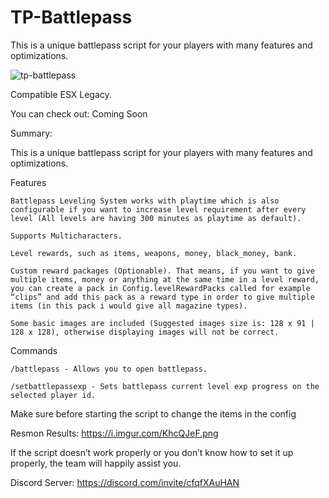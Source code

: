 # TP-Battlepass
This is a unique battlepass script for your players with many features and optimizations. 

![tp-battlepass](https://user-images.githubusercontent.com/84135181/165779172-314e370e-040f-475c-a12b-0e5de5b45f3e.jpg)

Compatible ESX Legacy.

You can check out: Coming Soon

Summary:

This is a unique battlepass script for your players with many features and optimizations.

Features

    Battlepass Leveling System works with playtime which is also configurable if you want to increase level requirement after every level (All levels are having 300 minutes as playtime as default).

    Supports Multicharacters.

    Level rewards, such as items, weapons, money, black_money, bank.

    Custom reward packages (Optionable). That means, if you want to give multiple items, money or anything at the same time in a level reward, you can create a pack in Config.levelRewardPacks called for example “clips” and add this pack as a reward type in order to give multiple items (in this pack i would give all magazine types).

    Some basic images are included (Suggested images size is: 128 x 91 | 128 x 128), otherwise displaying images will not be correct.

Commands

    /battlepass - Allows you to open battlepass.

    /setbattlepassexp - Sets battlepass current level exp progress on the selected player id.

Make sure before starting the script to change the items in the config

Resmon Results: https://i.imgur.com/KhcQJeF.png

If the script doesn’t work properly or you don’t know how to set it up properly, the team will happily assist you.


Discord Server: https://discord.com/invite/cfqfXAuHAN
